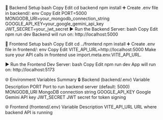 🧾 Backend Setup
bash
Copy
Edit
cd backend
npm install
➕ Create .env file in backend/:
env
Copy
Edit
PORT=5000
MONGODB_URI=your_mongodb_connection_string
GOOGLE_API_KEY=your_google_gemini_api_key
JWT_SECRET=your_jwt_secret
▶️ Run the Backend Server:
bash
Copy
Edit
npm run dev
Backend will run on: http://localhost:5000

🎨 Frontend Setup
bash
Copy
Edit
cd ../frontend
npm install
➕ Create .env file in frontend/:
env
Copy
Edit
VITE_API_URL=http://localhost:5000
Make sure your API calls in frontend use import.meta.env.VITE_API_URL.

▶️ Run the Frontend Dev Server:
bash
Copy
Edit
npm run dev
App will run on: http://localhost:5173

🌐 Environment Variables Summary
🔒 Backend (backend/.env)
Variable	Description
PORT	Port to run backend server (default: 5000)
MONGODB_URI	MongoDB connection string
GOOGLE_API_KEY	Google Gemini API key
JWT_SECRET	JWT secret for token signing

🌐 Frontend (frontend/.env)
Variable	Description
VITE_API_URL	URL where backend API is running
